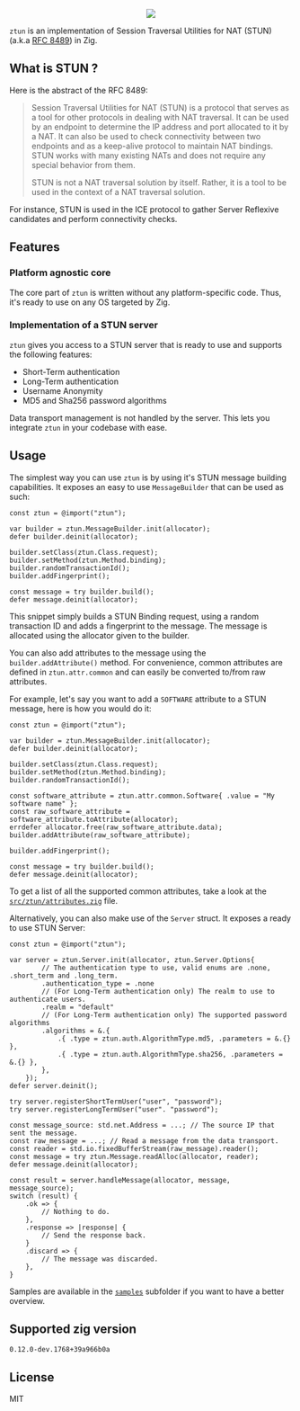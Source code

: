 <p align="center">
    <a href="https://github.com/Corendos/ztun/actions/workflows/main.yaml" alt="Actions">
        <img src="https://github.com/Corendos/ztun/actions/workflows/main.yaml/badge.svg" />
    </a>
</p>

`ztun` is an implementation of Session Traversal Utilities for NAT (STUN) (a.k.a [RFC 8489](https://www.rfc-editor.org/rfc/rfc8489.html)) in Zig.

## What is STUN ?

Here is the abstract of the RFC 8489:

> Session Traversal Utilities for NAT (STUN) is a protocol that serves as a tool for other protocols in dealing with NAT traversal.  It can be used by an endpoint to determine the IP address and port allocated to it by a NAT.  It can also be used to check connectivity between two endpoints and as a keep-alive protocol to maintain NAT bindings. STUN works with many existing NATs and does not require any special behavior from them.
>
> STUN is not a NAT traversal solution by itself.  Rather, it is a tool to be used in the context of a NAT traversal solution.

For instance, STUN is used in the ICE protocol to gather Server Reflexive candidates and perform connectivity checks.

## Features

### Platform agnostic core

The core part of `ztun` is written without any platform-specific code. Thus, it's ready to use on any OS targeted by Zig.

### Implementation of a STUN server

`ztun` gives you access to a STUN server that is ready to use and supports the following features:
* Short-Term authentication
* Long-Term authentication
* Username Anonymity
* MD5 and Sha256 password algorithms

Data transport management is not handled by the server. This lets you integrate `ztun` in your codebase with ease.

## Usage

The simplest way you can use `ztun` is by using it's STUN message building capabilities. It exposes an easy to use `MessageBuilder` that can be used as such:

```zig
const ztun = @import("ztun");

var builder = ztun.MessageBuilder.init(allocator);
defer builder.deinit(allocator);

builder.setClass(ztun.Class.request);
builder.setMethod(ztun.Method.binding);
builder.randomTransactionId();
builder.addFingerprint();

const message = try builder.build();
defer message.deinit(allocator);
```

This snippet simply builds a STUN Binding request, using a random transaction ID and adds a fingerprint to the message. The message is allocated using the allocator given to the builder.

You can also add attributes to the message using the `builder.addAttribute()` method. For convenience, common attributes are defined in `ztun.attr.common` and can easily be converted to/from raw attributes.

For example, let's say you want to add a `SOFTWARE` attribute to a STUN message, here is how you would do it:
```zig
const ztun = @import("ztun");

var builder = ztun.MessageBuilder.init(allocator);
defer builder.deinit(allocator);

builder.setClass(ztun.Class.request);
builder.setMethod(ztun.Method.binding);
builder.randomTransactionId();

const software_attribute = ztun.attr.common.Software{ .value = "My software name" };
const raw_software_attribute = software_attribute.toAttribute(allocator);
errdefer allocator.free(raw_software_attribute.data);
builder.addAttribute(raw_software_attribute);

builder.addFingerprint();

const message = try builder.build();
defer message.deinit(allocator);
```

To get a list of all the supported common attributes, take a look at the [`src/ztun/attributes.zig`](src/ztun/attributes.zig) file.

Alternatively, you can also make use of the `Server` struct. It exposes a ready to use STUN Server:

```zig
const ztun = @import("ztun");

var server = ztun.Server.init(allocator, ztun.Server.Options{
        // The authentication type to use, valid enums are .none, .short_term and .long_term.
        .authentication_type = .none
        // (For Long-Term authentication only) The realm to use to authenticate users.
        .realm = "default"
        // (For Long-Term authentication only) The supported password algorithms
        .algorithms = &.{
            .{ .type = ztun.auth.AlgorithmType.md5, .parameters = &.{} },
            .{ .type = ztun.auth.AlgorithmType.sha256, .parameters = &.{} },
        },
    });
defer server.deinit();

try server.registerShortTermUser("user", "password");
try server.registerLongTermUser("user". "password");

const message_source: std.net.Address = ...; // The source IP that sent the message.
const raw_message = ...; // Read a message from the data transport.
const reader = std.io.fixedBufferStream(raw_message).reader();
const message = try ztun.Message.readAlloc(allocator, reader);
defer message.deinit(allocator);

const result = server.handleMessage(allocator, message, message_source);
switch (result) {
    .ok => {
        // Nothing to do.
    },
    .response => |response| {
        // Send the response back.
    }
    .discard => {
        // The message was discarded.
    },
}
```

Samples are available in the [`samples`](samples/) subfolder if you want to have a better overview.

## Supported zig version
`0.12.0-dev.1768+39a966b0a`

## License

MIT
